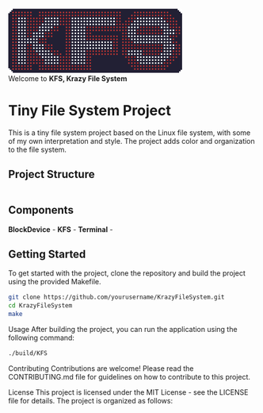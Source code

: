 <img src="KFS.png"><br>
Welcome to <strong>KFS, Krazy File System</strong>

# Tiny File System Project

This is a tiny file system project based on the Linux file system, with some of my own interpretation and style. The project adds color and organization to the file system.

## Project Structure
```

```

## Components

**BlockDevice** - 
**KFS** -
**Terminal** - 


## Getting Started

To get started with the project, clone the repository and build the project using the provided Makefile.


```bash
git clone https://github.com/yourusername/KrazyFileSystem.git
cd KrazyFileSystem
make

```

Usage
After building the project, you can run the application using the following command:

```bash
./build/KFS
```

Contributing
Contributions are welcome! Please read the CONTRIBUTING.md file for guidelines on how to contribute to this project.

License
This project is licensed under the MIT License - see the LICENSE file for details.
The project is organized as follows:

